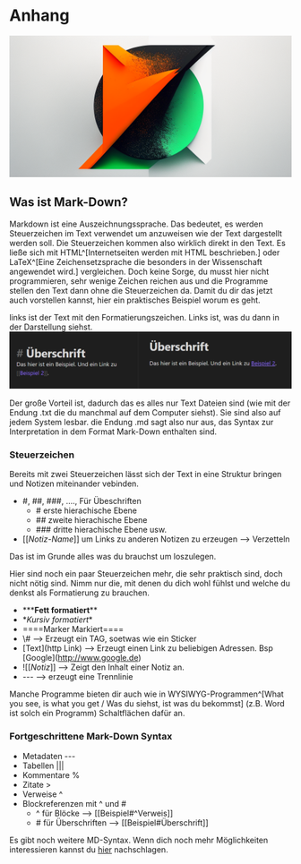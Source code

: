 # Anhang

![Markdown](images/Markdown.png)
## Was ist Mark-Down?

Markdown ist eine Auszeichnungssprache. Das bedeutet, es werden Steuerzeichen im Text verwendet um anzuweisen wie der Text dargestellt werden soll. Die Steuerzeichen kommen also wirklich direkt in den Text. Es ließe sich mit HTML^[Internetseiten werden mit HTML beschrieben.] oder LaTeX^[Eine Zeichensetzsprache die besonders in der Wissenschaft angewendet wird.] vergleichen. Doch keine Sorge, du musst hier nicht programmieren, sehr wenige Zeichen reichen aus und die Programme stellen den Text dann ohne die Steuerzeichen da.
Damit du dir das jetzt auch vorstellen kannst, hier ein praktisches Beispiel worum es geht.

links ist der Text mit den Formatierungszeichen. Links ist, was du dann in der Darstellung siehst.
![Vegleich zu Mark-Down Syntax und gerenderter Ansicht](images/Vergleich-MarkDown-Gerendert.png)

Der große Vorteil ist, dadurch das es alles nur Text Dateien sind (wie mit der Endung .txt die du manchmal auf dem Computer siehst). Sie sind also auf jedem System lesbar. die Endung .md sagt also nur aus, das Syntax zur Interpretation in dem Format Mark-Down enthalten sind.

### Steuerzeichen

Bereits mit zwei Steuerzeichen lässt sich der Text in eine Struktur bringen und Notizen miteinander vebinden.

- \#, \##, \###, ...., Für Übeschriften
	- \# erste hierachische Ebene
	- \#\# zweite hierachische Ebene
	- \#\#\# dritte hierachische Ebene usw.
- \[\[_Notiz-Name_]] um Links zu anderen Notizen zu erzeugen --> Verzetteln

Das ist im Grunde alles was du brauchst um loszulegen.

Hier sind noch ein paar Steuerzeichen mehr, die sehr praktisch sind, doch nicht nötig sind. Nimm nur die, mit denen du dich wohl fühlst und welche du denkst als Formatierung zu brauchen.

- \*\****Fett formatiert**\*\*
- \**Kursiv formatiert*\*
- \=\===Marker Markiert==\=\=
- \\# --> Erzeugt ein TAG, soetwas wie ein Sticker
- \[Text\](http Link) --> Erzeugt einen Link zu beliebigen Adressen. Bsp \[Google\](http://www.google.de)
- \!\[\[_Notiz_\]\] --> Zeigt den Inhalt einer Notiz an.
- \-\-\- --> erzeugt eine Trennlinie

Manche Programme bieten dir auch wie in WYSIWYG-Programmen^[What you see, is what you get / Was du siehst, ist was du bekommst] (z.B. Word ist solch ein Programm) Schaltflächen dafür an.


### Fortgeschrittene Mark-Down Syntax

- Metadaten \---
- Tabellen \|\|\|
- Kommentare \%
- Zitate \>
- Verweise \^
- Blockreferenzen mit ^ und #
  - \^ für Blöcke --> \[\[Beispiel\#^Verweis\]\]
  - \# für Überschriften --> \[\[Beispiel\#Überschrift\]\]

Es gibt noch weitere MD-Syntax. Wenn dich noch mehr Möglichkeiten interessieren kannst du [hier](https://www.markdownguide.org/extended-syntax/) nachschlagen.
<script src="https://giscus.app/client.js"
        data-repo="cogneon/lernos-zettelkasten"
        data-repo-id="R_kgDOI5YY1w"
        data-category="Announcements"
        data-category-id="DIC_kwDOI5YY184CUTx3"
        data-mapping="pathname"
        data-strict="0"
        data-reactions-enabled="1"
        data-emit-metadata="0"
        data-input-position="bottom"
        data-theme="light"
        data-lang="de"
        crossorigin="anonymous"
        async>
</script>
